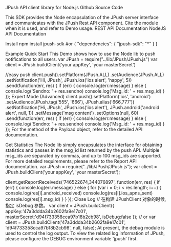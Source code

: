 JPush API client library for Node.js
Github Source Code

This SDK provides the Node encapsulation of the JPush server interface and communicates with the JPush Rest API component. Cite the module when it is used, and refer to Demo usage.
REST API Documentation
NodeJS API Documentation

Install
npm install jpush-sdk
#or
{
    "dependencies": {
        "jpush-sdk": "*"
    }
}

Example
Quick Start
This Demo shows how to use the Node lib to push notifications to all users.
var JPush = require("../lib/JPush/JPush.js")
var client = JPush.buildClient('your appKey', 'your masterSecret')

//easy push
client.push().setPlatform(JPush.ALL)
    .setAudience(JPush.ALL)
    .setNotification('Hi, JPush', JPush.ios('ios alert', 'happy', 5))
    .send(function(err, res) {
        if (err) {
            console.log(err.message)
        } else {
            console.log('Sendno: ' + res.sendno)
            console.log('Msg_id: ' + res.msg_id)
        }
    });
Expert Mode (Advanced)
client.push().setPlatform('ios', 'android')
    .setAudience(JPush.tag('555', '666'), JPush.alias('666,777'))
    .setNotification('Hi, JPush', JPush.ios('ios alert'), JPush.android('android alert', null, 1))
    .setMessage('msg content')
    .setOptions(null, 60)
    .send(function(err, res) {
        if (err) {
            console.log(err.message)
        } else {
            console.log('Sendno: ' + res.sendno)
            console.log('Msg_id: ' + res.msg_id)
        }
    });
For the method of the Payload object, refer to the detailed API documentation.

Get Statistics
The Node lib simply encapsulates the interface for obtaining statistics and passes in the msg_id list returned by the push API. Multiple msg_ids are separated by commas, and up to 100 msg_ids are supported. For more detailed requirements, please refer to the Report API documentation.
var JPush = require("../lib/JPush/JPush.js");
var client = JPush.buildClient('your appKey', 'your masterSecret');

client.getReportReceiveds('746522674,344076897', function(err, res) {
    if (err) {
        console.log(err.message)
    } else {
        for (var i = 0; i < res.length; i++) {
            console.log(res[i].android_received)
            console.log(res[i].ios_apns_sent)
            console.log(res[i].msg_id)
        }
    }
});
Close Log
// 在构建 JPushClient 对象的时候, 指定 isDebug 参数。
var client = JPush.buildClient({
    appKey:'47a3ddda34b2602fa9e17c01',
    masterSecret:'d94f733358cca97b18b2cb98',
    isDebug:false
});
// or
var client = JPush.buildClient('47a3ddda34b2602fa9e17c01', 'd94f733358cca97b18b2cb98', null, false);
At present, the debug module is used to control the log output. To view the related log information of JPush, please configure the DEBUG environment variable 'jpush' first.